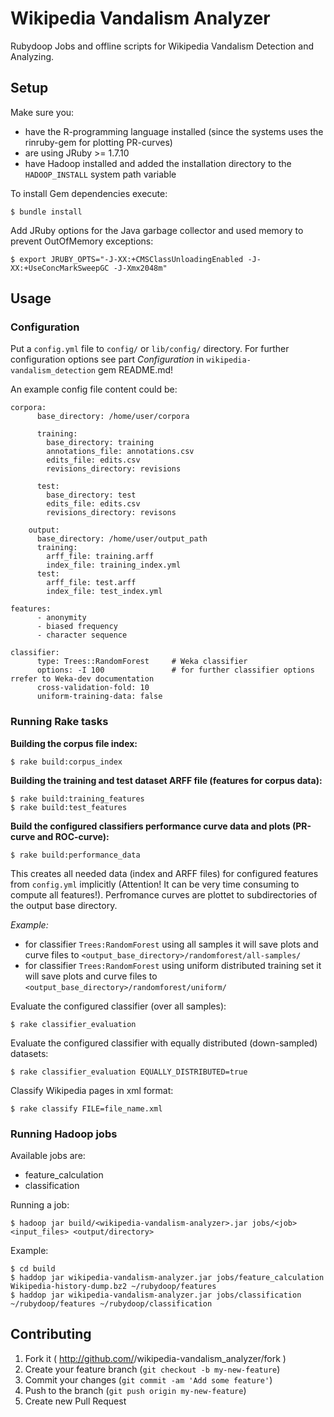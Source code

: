 # Wikipedia Vandalism Analyzer

Rubydoop Jobs and offline scripts for Wikipedia Vandalism Detection and Analyzing.

## Setup

Make sure you:

* have the R-programming language installed (since the systems uses the rinruby-gem for plotting PR-curves)
* are using JRuby >= 1.7.10
* have Hadoop installed and added the installation directory to the `HADOOP_INSTALL` system path variable

To install Gem dependencies execute:

    $ bundle install

Add JRuby options for the Java garbage collector and used memory to prevent OutOfMemory exceptions:

    $ export JRUBY_OPTS="-J-XX:+CMSClassUnloadingEnabled -J-XX:+UseConcMarkSweepGC -J-Xmx2048m"

## Usage

### Configuration

Put a `config.yml` file to `config/` or `lib/config/` directory.
For further configuration options see part *Configuration* in `wikipedia-vandalism_detection` gem README.md!

An example config file content could be:

    corpora:
          base_directory: /home/user/corpora

          training:
            base_directory: training
            annotations_file: annotations.csv
            edits_file: edits.csv
            revisions_directory: revisions

          test:
            base_directory: test
            edits_file: edits.csv
            revisions_directory: revisons

        output:
          base_directory: /home/user/output_path
          training:
            arff_file: training.arff
            index_file: training_index.yml
          test:
            arff_file: test.arff
            index_file: test_index.yml

    features:
          - anonymity
          - biased frequency
          - character sequence

    classifier:
          type: Trees::RandomForest     # Weka classifier
          options: -I 100               # for further classifier options rrefer to Weka-dev documentation
          cross-validation-fold: 10
          uniform-training-data: false

### Running Rake tasks

**Building the corpus file index:**

    $ rake build:corpus_index

**Building the training and test dataset ARFF file (features for corpus data):**

    $ rake build:training_features
    $ rake build:test_features

**Build the configured classifiers performance curve data and plots (PR-curve and ROC-curve):**

    $ rake build:performance_data

This creates all needed data (index and ARFF files) for configured features from `config.yml` implicitly
(Attention! It can be very time consuming to compute all features!).
 Perfromance curves are plottet to subdirectories of the output base directory.

 *Example:*

 - for classifier `Trees:RandomForest` using all samples it will save plots and curve files to
 `<output_base_directory>/randomforest/all-samples/`
 - for classifier `Trees:RandomForest` using uniform distributed training set it will save plots and curve files to
    `<output_base_directory>/randomforest/uniform/`

Evaluate the configured classifier (over all samples):

    $ rake classifier_evaluation

Evaluate the configured classifier with equally distributed (down-sampled) datasets:

    $ rake classifier_evaluation EQUALLY_DISTRIBUTED=true

Classify Wikipedia pages in xml format:

    $ rake classify FILE=file_name.xml

### Running Hadoop jobs

Available jobs are:

* feature_calculation
* classification

Running a job:

    $ hadoop jar build/<wikipedia-vandalism-analyzer>.jar jobs/<job> <input_files> <output/directory> 

Example:
    
    $ cd build
    $ haddop jar wikipedia-vandalism-analyzer.jar jobs/feature_calculation Wikipedia-history-dump.bz2 ~/rubydoop/features
    $ haddop jar wikipedia-vandalism-analyzer.jar jobs/classification ~/rubydoop/features ~/rubydoop/classification

## Contributing

1. Fork it ( http://github.com/<my-github-username>/wikipedia-vandalism_analyzer/fork )
2. Create your feature branch (`git checkout -b my-new-feature`)
3. Commit your changes (`git commit -am 'Add some feature'`)
4. Push to the branch (`git push origin my-new-feature`)
5. Create new Pull Request
